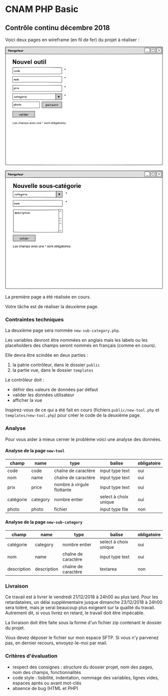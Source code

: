 # CNAM PHP Basic

## Contrôle continu décembre 2018

Voici deux pages en wireframe (en fil de fer) du projet à réaliser :

![wireframe du formulaire d'ajout d'un nouvel outil](wireframes/new_tool.png)

![wireframe du formulaire d'ajout d'une nouvelle sous-catégorie](wireframes/new_sub_category.png)

La première page a été réalisée en cours.

Votre tâche est de réaliser la deuxième page.

### Contraintes techniques

La deuxième page sera nommée `new-sub-category.php`.

Les variables devront être nommées en anglais mais les labels ou les placeholders des champs seront nommés en français (comme en cours).

Elle devra être scindée en deux parties :

1. la patrie contrôleur, dans le dossier `public`
2. la partie vue, dans le dossier `templates`

Le contrôleur doit :

- défnir des valeurs de données par défaut
- valider les données utilisateur
- afficher la vue

Inspirez-vous de ce qui a été fait en cours (fichiers `public/new-tool.php` et `templates/new-tool.php`) pour créer le code de la deuxième page.

### Analyse

Pour vous aider à mieux cerner le problème voici une analyse des données.

#### Analyse de la page `new-tool`

| champ     | name     | type                       | balise                | obligatoire |
| --------- | -------- | -------------------------- | --------------------- | ----------- |
| code      | code     | chaîne de caractère        | input type text       | oui         |
| nom       | name     | chaîne de caractère        | input type text       | oui         |
| prix      | price    | nombre à virgule flottante | input type text       | oui         |
| catégorie | category | nombre entier              | select à choix unique | oui         |
| photo     | photo    | fichier                    | input type file       | non         |

#### Analyse de la page `new-sub-category`

| champ       | name        | type                       | balise                | obligatoire |
| ----------- | ----------- | -------------------------- | --------------------- | ----------- |
| catégorie   | category    | nombre entier              | select à choix unique | oui         |
| nom         | name        | chaîne de caractère        | input type text       | oui         |
| description | description | chaîne de caractère        | textarea              | non         |

### Livraison

Ce travail est à livrer le vendredi 21/12/2018 à 24h00 au plus tard.
Pour les retardataires, un délai supplémentaire jusque dimanche 23/12/2018 à 24h00 sera toléré, mais je serai beaucoup plus exigeant sur la qualité du travail.
Autrement dit, si vous livrez en retard, le travail doit être impécable.

La livraison doit être faite sous la forme d'un fichier zip contenant le dossier du projet.

Vous devez déposer le fichier sur mon espace SFTP.
Si vous n'y parvenez pas, en dernier recours, envoyez-le-moi par mail.

### Critères d'évaluation

- respect des consignes : structure du dossier projet, nom des pages, nom des champs, fonctionnalités
- code style : lisibilité, indentation, nommage des variables, lignes vides, espaces après ou avant mot-clés
- absence de bug (HTML et PHP)

